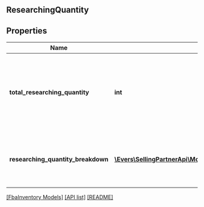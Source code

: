 ## ResearchingQuantity

## Properties

Name | Type | Description | Notes
------------ | ------------- | ------------- | -------------
**total_researching_quantity** | **int** | The total number of units currently being researched in Amazon&#39;s fulfillment network. | [optional]
**researching_quantity_breakdown** | [**\Evers\SellingPartnerApi\Model\FbaInventory\ResearchingQuantityEntry[]**](ResearchingQuantityEntry.md) | A list of quantity details for items currently being researched. | [optional]

[[FbaInventory Models]](../) [[API list]](../../Api) [[README]](../../../README.md)
